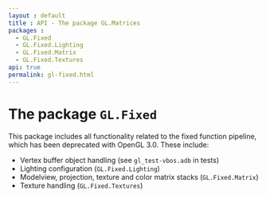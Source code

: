 ```yaml
---
layout : default
title : API - The package GL.Matrices
packages :
  - GL.Fixed
  - GL.Fixed.Lighting
  - GL.Fixed.Matrix
  - GL.Fixed.Textures
api: true
permalink: gl-fixed.html
---
```


# The package `GL.Fixed`

This package includes all functionality related to the fixed function pipeline,
which has been deprecated with OpenGL 3.0. These include:

 * Vertex buffer object handling (see `gl_test-vbos.adb` in tests)
 * Lighting configuration (`GL.Fixed.Lighting`)
 * Modelview, projection, texture and color matrix stacks (`GL.Fixed.Matrix`)
 * Texture handling (`GL.Fixed.Textures`)

